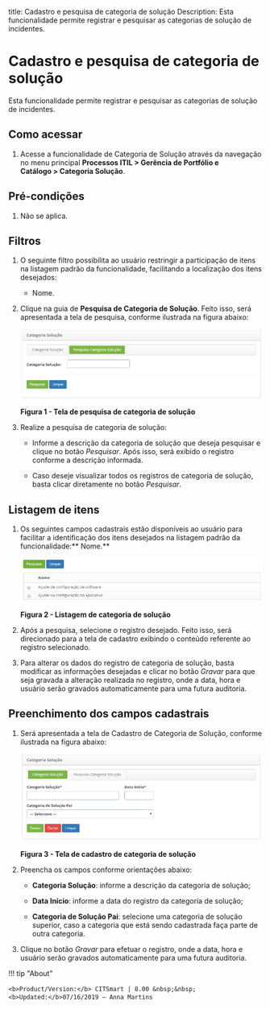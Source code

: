 title: Cadastro e pesquisa de categoria de solução
Description: Esta funcionalidade permite registrar e pesquisar as categorias de
solução de incidentes.

# Cadastro e pesquisa de categoria de solução

Esta funcionalidade permite registrar e pesquisar as categorias de solução de
incidentes.

Como acessar
------------

1.  Acesse a funcionalidade de Categoria de Solução através da navegação no
    menu principal **Processos ITIL > Gerência de Portfólio e
    Catálogo > Categoria Solução**.

Pré-condições
-------------

1.  Não se aplica.

Filtros
-------

1.  O seguinte filtro possibilita ao usuário restringir a participação de itens
    na listagem padrão da funcionalidade, facilitando a localização dos itens
    desejados:

    -   Nome.

1.  Clique na guia de **Pesquisa de Categoria de Solução**. Feito isso, será
    apresentada a tela de pesquisa, conforme ilustrada na figura abaixo:

    ![Criar](images/solution-1.png)

    **Figura 1 - Tela de pesquisa de categoria de solução**

1.  Realize a pesquisa de categoria de solução:

    -   Informe a descrição da categoria de solução que deseja pesquisar e
        clique no botão *Pesquisar*. Após isso, será exibido o registro conforme
        a descrição informada.

    -   Caso deseje visualizar todos os registros de categoria de solução, basta
        clicar diretamente no botão *Pesquisar*.

Listagem de itens
-----------------

1.  Os seguintes campos cadastrais estão disponíveis ao usuário para facilitar a
    identificação dos itens desejados na listagem padrão da
    funcionalidade:** Nome.**

    ![Criar](images/solution-2.png)

    **Figura 2 - Listagem de categoria de solução**

1.  Após a pesquisa, selecione o registro desejado. Feito isso, será direcionado
    para a tela de cadastro exibindo o conteúdo referente ao registro
    selecionado.

2.  Para alterar os dados do registro de categoria de solução, basta modificar
    as informações desejadas e clicar no botão *Gravar* para que seja gravada a
    alteração realizada no registro, onde a data, hora e usuário serão gravados
    automaticamente para uma futura auditoria.

Preenchimento dos campos cadastrais
-----------------------------------

1.  Será apresentada a tela de Cadastro de Categoria de Solução, conforme
    ilustrada na figura abaixo:

    ![Criar](images/solution-3.png)

    **Figura 3 - Tela de cadastro de categoria de solução**

1.  Preencha os campos conforme orientações abaixo:

    -  **Categoria Solução**: informe a descrição da categoria de solução;

    -  **Data Início**: informe a data do registro da categoria de solução;

    -  **Categoria de Solução Pai**: selecione uma categoria de solução
        superior, caso a categoria que está sendo cadastrada faça parte de outra
        categoria.

2.  Clique no botão *Gravar* para efetuar o registro, onde a data, hora e
    usuário serão gravados automaticamente para uma futura auditoria.


!!! tip "About"

    <b>Product/Version:</b> CITSmart | 8.00 &nbsp;&nbsp;
    <b>Updated:</b>07/16/2019 – Anna Martins
